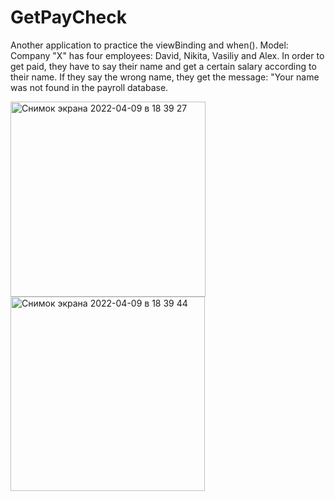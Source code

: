 # GetPayCheck
Another application to practice the viewBinding and when(). Model: Company "X" has four employees: David, Nikita, Vasiliy and Alex. In order to get paid, they have to say their name and get a certain salary according to their name. If they say the wrong name, they get the message: "Your name was not found in the payroll database.


<img width="312" alt="Снимок экрана 2022-04-09 в 18 39 27" src="https://user-images.githubusercontent.com/87656402/162581073-55d2c4a3-309e-4aaa-81a4-5b2592bfd086.png">
<img width="311" alt="Снимок экрана 2022-04-09 в 18 39 44" src="https://user-images.githubusercontent.com/87656402/162581075-0a843f36-d23d-4e64-a933-ef80bb98de66.png">
